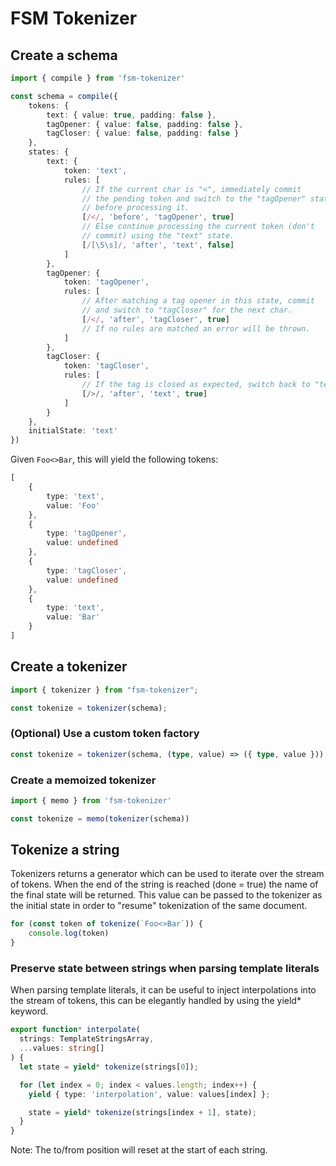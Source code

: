 # FSM Tokenizer

## Create a schema

```ts
import { compile } from 'fsm-tokenizer'

const schema = compile({
    tokens: {
        text: { value: true, padding: false },
        tagOpener: { value: false, padding: false },
        tagCloser: { value: false, padding: false }
    },
    states: {
        text: {
            token: 'text',
            rules: [
                // If the current char is "<", immediately commit
                // the pending token and switch to the "tagOpener" state
                // before processing it.
                [/</, 'before', 'tagOpener', true]
                // Else continue processing the current token (don't
                // commit) using the "text" state.
                [/[\S\s]/, 'after', 'text', false]
            ]
        },
        tagOpener: {
            token: 'tagOpener',
            rules: [
                // After matching a tag opener in this state, commit
                // and switch to "tagCloser" for the next char.
                [/</, 'after', 'tagCloser', true]
                // If no rules are matched an error will be thrown.
            ]
        },
        tagCloser: {
            token: 'tagCloser',
            rules: [
                // If the tag is closed as expected, switch back to "text".
                [/>/, 'after', 'text', true]
            ]
        }
    },
    initialState: 'text'
})
```

Given ```Foo<>Bar```, this will yield the following tokens:
```ts
[
    {
        type: 'text',
        value: 'Foo'
    },
    {
        type: 'tagOpener',
        value: undefined
    },
    {
        type: 'tagCloser',
        value: undefined
    },
    {
        type: 'text',
        value: 'Bar'
    }
]
```

## Create a tokenizer

```ts
import { tokenizer } from "fsm-tokenizer";

const tokenize = tokenizer(schema);
```

### (Optional) Use a custom token factory
```ts
const tokenize = tokenizer(schema, (type, value) => ({ type, value }));
```

### Create a memoized tokenizer
```ts
import { memo } from 'fsm-tokenizer'

const tokenize = memo(tokenizer(schema))
```

## Tokenize a string
Tokenizers returns a generator which can be used to iterate 
over the stream of tokens. When the end of the string is reached (done = true)
the name of the final state will be returned. This value can be passed to the
tokenizer as the initial state in order to "resume" tokenization of the same 
document.

```ts
for (const token of tokenize(`Foo<>Bar`)) {
    console.log(token)
}
```


### Preserve state between strings when parsing template literals

When parsing template literals, it can be useful to inject interpolations
into the stream of tokens, this can be elegantly handled by using the yield*
keyword.
```ts
export function* interpolate(
  strings: TemplateStringsArray,
  ...values: string[]
) {
  let state = yield* tokenize(strings[0]);

  for (let index = 0; index < values.length; index++) {
    yield { type: 'interpolation', value: values[index] };

    state = yield* tokenize(strings[index + 1], state);
  }
}
```

Note: The to/from position will reset at the start of each string.